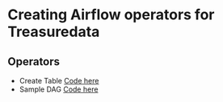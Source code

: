 # Creating Airflow operators for Treasuredata

## Operators
- Create Table [Code here](./plugins/operators/treasuredata_operator.py)
- Sample DAG [Code here](./dags/TD_create_table.py)
